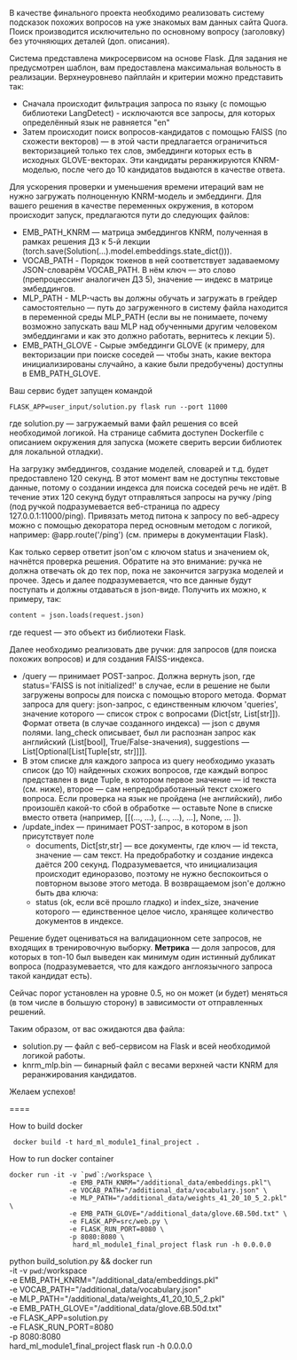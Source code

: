 В качестве финального проекта необходимо реализовать систему подсказок похожих вопросов на уже знакомых вам данных 
сайта Quora. Поиск производится исключительно по основному вопросу (заголовку) без уточняющих деталей (доп. описания).

Система представлена микросервисом на основе Flask. Для задания не предусмотрен шаблон, вам предоставлена максимальная 
вольность в реализации. Верхнеуровнево пайплайн и критерии можно представить так:
 - Сначала происходит фильтрация запроса по языку (с помощью библиотеки LangDetect) - исключаются все запросы, 
   для которых определённый язык не равняется "en"
 - Затем происходит поиск вопросов-кандидатов с помощью FAISS (по схожести векторов) — в этой части предлагается 
   ограничиться векторизацией только тех слов, эмбеддинги которых есть в исходных GLOVE-векторах. Эти кандидаты 
   реранжируются KNRM-моделью, после чего до 10 кандидатов выдаются в качестве ответа. 
   
Для ускорения проверки и уменьшения времени итераций вам не нужно загружать полноценную KNRM-модель и эмбеддинги. 
Для вашего решения в качестве переменных окружения, в котором происходит запуск, предлагаются пути до следующих файлов:
  - EMB_PATH_KNRM — матрица эмбеддингов KNRM, полученная в рамках решения ДЗ к 5-й лекции 
    (torch.save(Solution(...).model.embeddings.state_dict())).
  - VOCAB_PATH - Порядок токенов в ней соответствует задаваемому JSON-словарём VOCAB_PATH. В нём ключ — это слово 
    (препроцессинг аналогичен ДЗ 5), значение — индекс в матрице эмбеддингов. 
  - MLP_PATH - MLP-часть вы должны обучать и загружать в грейдер самостоятельно — путь до загруженного в систему файла 
    находится в переменной среды MLP_PATH (если вы не понимаете, почему возможно запускать ваш MLP над обученными другим 
    человеком эмбеддингами и как это должно работать, вернитесь к лекции 5). 
  - EMB_PATH_GLOVE - Сырые эмбеддинги GLOVE (к примеру, для векторизации при поиске соседей — чтобы знать, какие вектора 
    инициализированы случайно, а какие были предобучены) доступны в EMB_PATH_GLOVE.
    

Ваш сервис будет запущен командой 
```
FLASK_APP=user_input/solution.py flask run --port 11000
```
где solution.py — загружаемый вами файл решения со всей необходимой логикой. На странице сабмита доступен Dockerfile 
с описанием окружения для запуска (можете сверить версии библиотек для локальной отладки).

На загрузку эмбеддингов, создание моделей, словарей и т.д. будет предоставлено 120 секунд. В этот момент вам не доступны 
текстовые данные, потому о создании индекса для поиска соседей речь не идёт.
В течение этих 120 секунд будут отправляться запросы на ручку /ping (под ручкой подразумевается веб-страница по адресу 
127.0.0.1:11000/ping). Привязать метод питона к запросу по веб-адресу можно с помощью декоратора перед основным методом 
с логикой, например: @app.route('/ping') (см. примеры в документации Flask).

Как только сервер ответит json'ом с ключом status и значением ok, начнётся проверка решения. Обратите на это внимание: 
ручка не должна отвечать ok до тех пор, пока не закончится загрузка моделей и прочее.  Здесь и далее подразумевается, 
что все данные будут поступать и должны отдаваться в json-виде. Получить их можно, к примеру, так: 
```python
content = json.loads(request.json)
```
где request — это объект из библиотеки Flask.

Далее необходимо реализовать две ручки: для запросов (для поиска похожих вопросов) и для создания FAISS-индекса.
 - /query — принимает POST-запрос. Должна вернуть json, где 
   status='FAISS is not initialized!' 
   в случае, если в решение не были загружены вопросы для поиска с помощью второго метода.
   Формат запроса для query:
     json-запрос, с единственным ключом 'queries', значение которого — список строк с вопросами (Dict[str, List[str]]).
   Формат ответа (в случае созданного индекса) — json с двумя полями. lang_check описывает, был ли распознан запрос как 
   английский (List[bool], True/False-значения), suggestions — List[Optional[List[Tuple[str, str]]]].
 - В этом списке для каждого запроса из query необходимо указать список (до 10) найденных схожих вопросов, 
   где каждый вопрос представлен в виде Tuple, в котором первое значение — id текста (см. ниже), второе — 
   сам непредобработанный текст схожего вопроса. Если проверка на язык не пройдена (не английский), 
   либо произошёл какой-то сбой в обработке — оставьте None в списке вместо ответа 
   (например, [[(..., ...), (..., ...), ...], None, ... ]).
 - /update_index — принимает POST-запрос, в котором в json присутствует поле 
    - documents, Dict[str,str] — все документы, где ключ — id текста, значение — сам текст. На предобработку и создание 
      индекса даётся 200 секунд. Подразумевается, что инициализация происходит единоразово, поэтому не нужно 
      беспокоиться о повторном вызове этого метода. В возвращаемом json'е должно быть два ключа: 
    - status (ok, если всё прошло гладко) и index_size, значение которого 
      — единственное целое число, хранящее количество документов в индексе.
      
Решение будет оцениваться на валидационном сете запросов, не входящих в тренировочную выборку. 
**Метрика** — доля запросов, для которых в топ-10 был выведен как минимум один истинный дубликат вопроса 
(подразумевается, что для каждого англоязычного запроса такой кандидат есть).

Сейчас порог установлен на уровне 0.5, но он может (и будет) меняться (в том числе в большую сторону) 
в зависимости от отправленных решений.

Таким образом, от вас ожидаются два файла: 
 - solution.py — файл с веб-сервисом на Flask и всей необходимой логикой работы.
 - knrm_mlp.bin — бинарный файл с весами верхней части KNRM для реранжирования кандидатов.

Желаем успехов!

====

How to build docker
```shell
 docker build -t hard_ml_module1_final_project . 
```

How to run docker container

```shell
docker run -it -v `pwd`:/workspace \
               -e EMB_PATH_KNRM="/additional_data/embeddings.pkl"\
               -e VOCAB_PATH="/additional_data/vocabulary.json" \
               -e MLP_PATH="/additional_data/weights_41_20_10_5_2.pkl" \
               -e EMB_PATH_GLOVE="/additional_data/glove.6B.50d.txt" \
               -e FLASK_APP=src/web.py \
               -e FLASK_RUN_PORT=8080 \
               -p 8080:8080 \
                hard_ml_module1_final_project flask run -h 0.0.0.0
```
python build_solution.py && docker run \
       -it -v `pwd`:/workspace \
       -e EMB_PATH_KNRM="/additional_data/embeddings.pkl"\
       -e VOCAB_PATH="/additional_data/vocabulary.json" \
       -e MLP_PATH="/additional_data/weights_41_20_10_5_2.pkl" \
       -e EMB_PATH_GLOVE="/additional_data/glove.6B.50d.txt" \
       -e FLASK_APP=solution.py \
       -e FLASK_RUN_PORT=8080 \
       -p 8080:8080 \
        hard_ml_module1_final_project flask run -h 0.0.0.0

